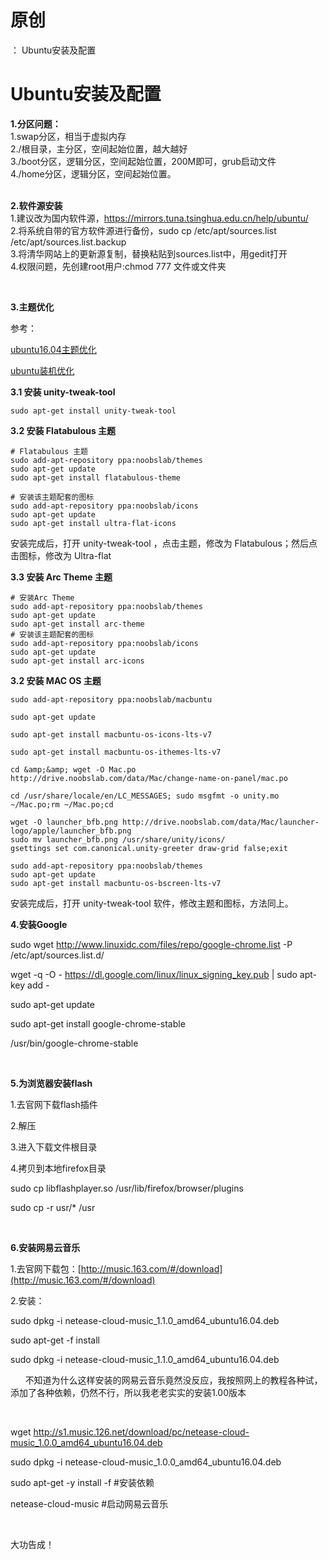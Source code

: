 # 原创
：  Ubuntu安装及配置

# Ubuntu安装及配置

**1.分区问题：**<br/> 1.swap分区，相当于虚拟内存<br/> 2./根目录，主分区，空间起始位置，越大越好<br/> 3./boot分区，逻辑分区，空间起始位置，200M即可，grub启动文件<br/> 4./home分区，逻辑分区，空间起始位置。<br/>  

**2.软件源安装**<br/> 1.建议改为国内软件源，https://mirrors.tuna.tsinghua.edu.cn/help/ubuntu/<br/> 2.将系统自带的官方软件源进行备份，sudo cp /etc/apt/sources.list /etc/apt/sources.list.backup<br/> 3.将清华网站上的更新源复制，替换粘贴到sources.list中，用gedit打开<br/> 4.权限问题，先创建root用户:chmod 777 文件或文件夹

 

**3.主题优化**

参考：

[ubuntu16.04主题优化](http://www.linuxidc.com/Linux/2016-09/135165.htm)

[ubuntu装机优化](http://eldersword.leanote.com/post/ubuntu-%E8%A3%85%E6%9C%BA%E5%AE%8C%E6%88%90%E7%9A%84%E4%BC%98%E5%8C%96)

**3.1 安装 unity-tweak-tool**

```
sudo apt-get install unity-tweak-tool 
```

**3.2 安装 Flatabulous 主题**

```
# Flatabulous 主题
sudo add-apt-repository ppa:noobslab/themes
sudo apt-get update
sudo apt-get install flatabulous-theme

# 安装该主题配套的图标
sudo add-apt-repository ppa:noobslab/icons
sudo apt-get update
sudo apt-get install ultra-flat-icons
```

安装完成后，打开 unity-tweak-tool ，点击主题，修改为 Flatabulous；然后点击图标，修改为 Ultra-flat

**3.3 安装 Arc Theme 主题**

```
# 安装Arc Theme
sudo add-apt-repository ppa:noobslab/themes
sudo apt-get update
sudo apt-get install arc-theme
# 安装该主题配套的图标
sudo add-apt-repository ppa:noobslab/icons
sudo apt-get update
sudo apt-get install arc-icons
```

**3.2 安装 MAC OS 主题**

```
sudo add-apt-repository ppa:noobslab/macbuntu

sudo apt-get update

sudo apt-get install macbuntu-os-icons-lts-v7

sudo apt-get install macbuntu-os-ithemes-lts-v7

cd &amp;&amp; wget -O Mac.po http://drive.noobslab.com/data/Mac/change-name-on-panel/mac.po

cd /usr/share/locale/en/LC_MESSAGES; sudo msgfmt -o unity.mo ~/Mac.po;rm ~/Mac.po;cd

wget -O launcher_bfb.png http://drive.noobslab.com/data/Mac/launcher-logo/apple/launcher_bfb.png
sudo mv launcher_bfb.png /usr/share/unity/icons/
gsettings set com.canonical.unity-greeter draw-grid false;exit

sudo add-apt-repository ppa:noobslab/themes
sudo apt-get update
sudo apt-get install macbuntu-os-bscreen-lts-v7
```

安装完成后，打开 unity-tweak-tool 软件，修改主题和图标，方法同上。

**4.安装Google**

sudo wget http://www.linuxidc.com/files/repo/google-chrome.list -P /etc/apt/sources.list.d/

wget -q -O - https://dl.google.com/linux/linux_signing_key.pub | sudo apt-key add -

sudo apt-get update

sudo apt-get install google-chrome-stable

/usr/bin/google-chrome-stable

 

**5.为浏览器安装flash**

1.去官网下载flash插件

2.解压

3.进入下载文件根目录

4.拷贝到本地firefox目录

sudo cp libflashplayer.so /usr/lib/firefox/browser/plugins

sudo cp -r usr/* /usr

 

**6.安装网易云音乐**

1.去官网下载包：[http://music.163.com/#/download](http://music.163.com/#/download)

2.安装：

sudo dpkg -i netease-cloud-music_1.1.0_amd64_ubuntu16.04.deb

sudo apt-get -f install

sudo dpkg -i netease-cloud-music_1.1.0_amd64_ubuntu16.04.deb

      不知道为什么这样安装的网易云音乐竟然没反应，我按照网上的教程各种试，添加了各种依赖，仍然不行，所以我老老实实的安装1.00版本

 

wget http://s1.music.126.net/download/pc/netease-cloud-music_1.0.0_amd64_ubuntu16.04.deb

sudo dpkg -i netease-cloud-music_1.0.0_amd64_ubuntu16.04.deb

sudo apt-get -y install -f #安装依赖

netease-cloud-music #启动网易云音乐

 

大功告成！

 

 

 

 

 

 

 

 
